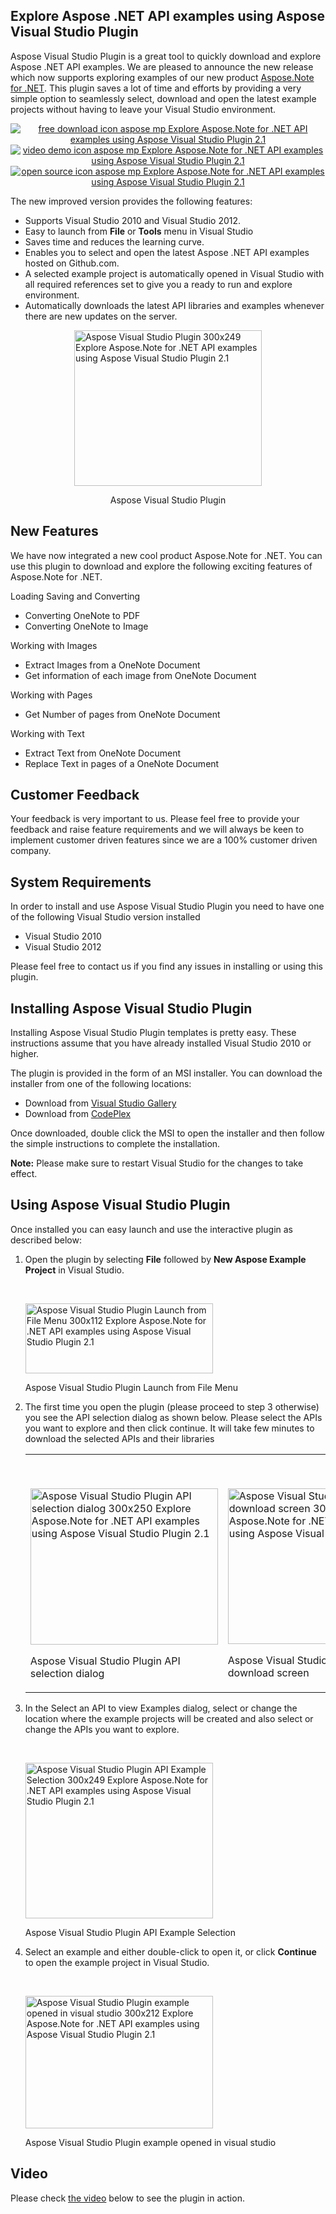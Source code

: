 <h2>Explore Aspose .NET API examples using Aspose Visual Studio Plugin</h2>
<div>
<p>Aspose Visual Studio Plugin is a great tool to quickly download and explore Aspose .NET API examples. We are pleased to announce the new release which now supports exploring examples of our new product <a href="http://www.aspose.com/.net/onenote-component.aspx">Aspose.Note for .NET</a>. This plugin saves a lot of time and efforts by providing a very simple option to seamlessly select, download and open the latest example projects without having to leave your Visual Studio environment.</p>
<p style="text-align: center;"><a title="Free Download - Aspose Visual Studio Plugin" href="https://asposevs.codeplex.com/releases/view/119820"><img title="Free Download - Aspose Visual Studio Plugin" src="http://cdn.aspose.com/Images/marketplace/free-download-icon-aspose-mp.png" alt="free download icon aspose mp Explore Aspose.Note for .NET API examples using Aspose Visual Studio Plugin 2.1" /></a><a title="Video Demo - Aspose Visual Studio Plugin" href="https://www.youtube.com/watch?v=FN-bLZgq8_U"> <img title="Video Demo - Aspose Visual Studio Plugin" src="http://cdn.aspose.com/Images/marketplace/video-demo-icon-aspose-mp.png" alt="video demo icon aspose mp Explore Aspose.Note for .NET API examples using Aspose Visual Studio Plugin 2.1" /></a><a title="Source Code - Aspose Visual Studio Plugin" href="https://asposevs.codeplex.com/SourceControl/latest"> <img title="Source Code - Aspose Visual Studio Plugin" src="http://cdn.aspose.com/Images/marketplace/open-source-icon-aspose-mp.png" alt="open source icon aspose mp Explore Aspose.Note for .NET API examples using Aspose Visual Studio Plugin 2.1" /></a></p>
<p>The new improved version provides the following features:</p>
<ul>
<li>Supports Visual Studio 2010 and Visual Studio 2012.</li>
<li>Easy to launch from <strong>File</strong> or <strong>Tools</strong> menu in Visual Studio</li>
<li>Saves time and reduces the learning curve.</li>
<li>Enables you to select and open the latest Aspose .NET API examples hosted on Github.com.</li>
<li>A selected example project is automatically opened in Visual Studio with all required references set to give you a ready to run and explore environment.</li>
<li>Automatically downloads the latest API libraries and examples whenever there are new updates on the server.</li>
</ul>
<div id="attachment_16676"><a href="http://www.aspose.com/blogs/wp-content/uploads/2014/09/Aspose-Visual-Studio-Plugin.png"><img style="display: block; margin-left: auto; margin-right: auto;" title="Aspose Visual Studio Plugin" src="http://www.aspose.com/blogs/wp-content/uploads/2014/09/Aspose-Visual-Studio-Plugin-300x249.png" alt="Aspose Visual Studio Plugin 300x249 Explore Aspose.Note for .NET API examples using Aspose Visual Studio Plugin 2.1" width="300" height="249" /></a>
<p style="text-align: center;">Aspose Visual Studio Plugin</p>
</div>
<h2>New Features</h2>
<p>We have now integrated a new cool product Aspose.Note for .NET. You can use this plugin to download and explore the following exciting features of Aspose.Note for .NET.</p>
<p>Loading Saving and Converting</p>
<ul>
<li>Converting OneNote to PDF</li>
<li>Converting OneNote to Image</li>
</ul>
<p>Working with Images</p>
<ul>
<li>Extract Images from a OneNote Document</li>
<li>Get information of each image from OneNote Document</li>
</ul>
<p>Working with Pages</p>
<ul>
<li>Get Number of pages from OneNote Document</li>
</ul>
<p>Working with Text</p>
<ul>
<li>Extract Text from OneNote Document</li>
<li>Replace Text in pages of a OneNote Document</li>
</ul>
<h2>Customer Feedback</h2>
<p>Your feedback is very important to us. Please feel free to provide your feedback and raise feature requirements and we will always be keen to implement customer driven features since we are a 100% customer driven company.</p>
<h2>System Requirements</h2>
<p>In order to install and use Aspose Visual Studio Plugin you need to have one of the following Visual Studio version installed</p>
<ul>
<li>Visual Studio 2010</li>
<li>Visual Studio 2012</li>
</ul>
<p>Please feel free to contact us if you find any issues in installing or using this plugin.</p>
<h2>Installing Aspose Visual Studio Plugin</h2>
<p>Installing Aspose Visual Studio Plugin templates is pretty easy. These instructions assume that you have already installed Visual Studio 2010 or higher.</p>
<p>The plugin is provided in the form of an MSI installer. You can download the installer from one of the following locations:</p>
<ul>
<li>Download from <a href="http://visualstudiogallery.msdn.microsoft.com/7a6463a4-f797-413b-bfb3-97f3154acae0"> Visual Studio Gallery</a></li>
<li>Download from <a href="https://asposevs.codeplex.com/">CodePlex</a></li>
</ul>
<p>Once downloaded, double click the MSI to open the installer and then follow the simple instructions to complete the installation.</p>
<p><strong>Note:</strong> Please make sure to restart Visual Studio for the changes to take effect.</p>
<h2>Using Aspose Visual Studio Plugin</h2>
<p>Once installed you can easy launch and use the interactive plugin as described below:</p>
<ol>
<li>Open the plugin by selecting <strong>File</strong> followed by <strong>New Aspose Example Project</strong> in Visual Studio.
<p>&nbsp;</p>
<div id="attachment_13680"><a href="http://www.aspose.com/blogs/wp-content/uploads/2014/03/Aspose-Visual-Studio-Plugin-Launch-from-File-Menu.png"><img title="Aspose Visual Studio Plugin Launch from File Menu" src="http://www.aspose.com/blogs/wp-content/uploads/2014/03/Aspose-Visual-Studio-Plugin-Launch-from-File-Menu-300x112.png" alt="Aspose Visual Studio Plugin Launch from File Menu 300x112 Explore Aspose.Note for .NET API examples using Aspose Visual Studio Plugin 2.1" width="300" height="112" /></a>
<p>Aspose Visual Studio Plugin Launch from File Menu</p>
</div>
</li>
<li>The first time you open the plugin (please proceed to step 3 otherwise) you see the API selection dialog as shown below. Please select the APIs you want to explore and then click continue. It will take few minutes to download the selected APIs and their libraries<br />
<table>
<tbody>
<tr>
<td>
<p>&nbsp;</p>
<div id="attachment_16672"><a href="http://www.aspose.com/blogs/wp-content/uploads/2014/09/Aspose-Visual-Studio-Plugin-API-selection-dialog.png"><img title="Aspose Visual Studio Plugin API selection dialog" src="http://www.aspose.com/blogs/wp-content/uploads/2014/09/Aspose-Visual-Studio-Plugin-API-selection-dialog-300x250.png" alt="Aspose Visual Studio Plugin API selection dialog 300x250 Explore Aspose.Note for .NET API examples using Aspose Visual Studio Plugin 2.1" width="300" height="250" /></a>
<p>Aspose Visual Studio Plugin API selection dialog</p>
</div>
</td>
<td>
<p>&nbsp;</p>
<div id="attachment_16673"><a href="http://www.aspose.com/blogs/wp-content/uploads/2014/09/Aspose-Visual-Studio-Plugin-API-download-screen.png"><img title="Aspose Visual Studio Plugin API download screen" src="http://www.aspose.com/blogs/wp-content/uploads/2014/09/Aspose-Visual-Studio-Plugin-API-download-screen-300x249.png" alt="Aspose Visual Studio Plugin API download screen 300x249 Explore Aspose.Note for .NET API examples using Aspose Visual Studio Plugin 2.1" width="300" height="249" /></a>
<p>Aspose Visual Studio Plugin API download screen</p>
</div>
</td>
</tr>
</tbody>
</table>
</li>
<li>In the Select an API to view Examples dialog, select or change the location where the example projects will be created and also select or change the APIs you want to explore.
<p>&nbsp;</p>
<div id="attachment_16674"><a href="http://www.aspose.com/blogs/wp-content/uploads/2014/09/Aspose-Visual-Studio-Plugin-API-Example-Selection.png"><img title="Aspose Visual Studio Plugin API Example Selection" src="http://www.aspose.com/blogs/wp-content/uploads/2014/09/Aspose-Visual-Studio-Plugin-API-Example-Selection-300x249.png" alt="Aspose Visual Studio Plugin API Example Selection 300x249 Explore Aspose.Note for .NET API examples using Aspose Visual Studio Plugin 2.1" width="300" height="249" /></a>
<p>Aspose Visual Studio Plugin API Example Selection</p>
</div>
</li>
<li>Select an example and either double-click to open it, or click <strong>Continue</strong> to open the example project in Visual Studio.
<p>&nbsp;</p>
<div id="attachment_16675"><a href="http://www.aspose.com/blogs/wp-content/uploads/2014/09/Aspose-Visual-Studio-Plugin-example-opened-in-visual-studio.png"><img title="Aspose Visual Studio Plugin example opened in visual studio" src="http://www.aspose.com/blogs/wp-content/uploads/2014/09/Aspose-Visual-Studio-Plugin-example-opened-in-visual-studio-300x212.png" alt="Aspose Visual Studio Plugin example opened in visual studio 300x212 Explore Aspose.Note for .NET API examples using Aspose Visual Studio Plugin 2.1" width="300" height="212" /></a>
<p>Aspose Visual Studio Plugin example opened in visual studio</p>
</div>
</li>
</ol>
<h2>Video</h2>
<p>Please check <a href="https://www.youtube.com/watch?v=FN-bLZgq8_U">the video</a> below to see the plugin in action.</p>
<p>&nbsp;</p>
</div>